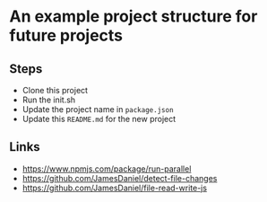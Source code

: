# An example project structure for future projects

## Steps

 - Clone this project
 - Run the init.sh
 - Update the project name in `package.json`
 - Update this `README.md` for the new project

## Links

 - https://www.npmjs.com/package/run-parallel
 - https://github.com/JamesDaniel/detect-file-changes
 - https://github.com/JamesDaniel/file-read-write-js

